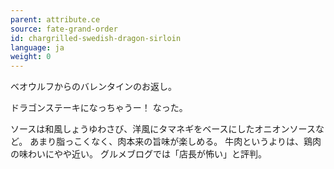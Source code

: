 ```yaml
---
parent: attribute.ce
source: fate-grand-order
id: chargrilled-swedish-dragon-sirloin
language: ja
weight: 0
---
```


ベオウルフからのバレンタインのお返し。

ドラゴンステーキになっちゃうー！
なった。

ソースは和風しょうゆわさび、洋風にタマネギをベースにしたオニオンソースなど。
あまり脂っこくなく、肉本来の旨味が楽しめる。
牛肉というよりは、鶏肉の味わいにやや近い。
グルメブログでは「店長が怖い」と評判。
